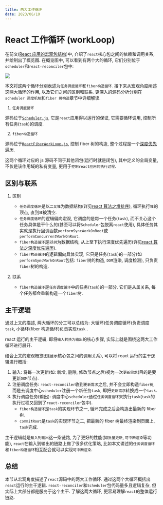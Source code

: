 ```yaml
---
title: 两大工作循环
date: 2023/06/10
---
```


# React 工作循环 (workLoop)

在前文([React 应用的宏观包结构](./macro-structure.md))中, 介绍了`react`核心包之间的依赖和调用关系, 并绘制出了概览图. 在概览图中, 可以看到有两个大的循环, 它们分别位于`scheduler`和`react-reconciler`包中:

![](../../snapshots/workloop.png)

本文将这两个循环分别表述为`任务调度循环`和`fiber构造循环`. 接下来从宏观角度阐述这两大循环的作用, 以及它们之间的区别和联系. 更深入的源码分析分别在`scheduler 调度机制`和`fiber 树构造`章节中详细解读.

1. `任务调度循环`

源码位于[`Scheduler.js`](https://github.com/facebook/react/blob/v17.0.2/packages/scheduler/src/Scheduler.js), 它是`react`应用得以运行的保证, 它需要循环调用, 控制所有任务(`task`)的调度.

2. `fiber构造循环`

源码位于[`ReactFiberWorkLoop.js`](https://github.com/facebook/react/blob/v17.0.2/packages/react-reconciler/src/ReactFiberWorkLoop.old.js), 控制 fiber 树的构造, 整个过程是一个[深度优先遍历](../algorithm/dfs.md).

这两个循环对应的 js 源码不同于其他闭包(运行时就是闭包), 其中定义的全局变量, 不仅是该作用域的私有变量, 更用于`控制react应用的执行过程`.

## 区别与联系

1. 区别

   - `任务调度循环`是以`二叉堆`为数据结构(详见[react 算法之堆排序](../algorithm/heapsort.md)), 循环执行`堆`的顶点, 直到`堆`被清空.
   - `任务调度循环`的逻辑偏向宏观, 它调度的是每一个任务(`task`), 而不关心这个任务具体是干什么的(甚至可以将`Scheduler`包脱离`react`使用), 具体任务其实就是执行回调函数`performSyncWorkOnRoot`或`performConcurrentWorkOnRoot`.
   - `fiber构造循环`是以`树`为数据结构, 从上至下执行深度优先遍历(详见[react 算法之深度优先遍历](../algorithm/dfs.md)).
   - `fiber构造循环`的逻辑偏向具体实现, 它只是任务(`task`)的一部分(如`performSyncWorkOnRoot`包括: `fiber`树的构造, `DOM`渲染, 调度检测), 只负责`fiber`树的构造.

2. 联系
   - `fiber构造循环`是`任务调度循环`中的任务(`task`)的一部分. 它们是从属关系, 每个任务都会重新构造一个`fiber`树.

## 主干逻辑

通过上文的描述, 两大循环的分工可以总结为: 大循环(任务调度循环)负责调度`task`, 小循环(fiber 构造循环)负责实现`task` .

react 运行的主干逻辑, 即将`输入转换为输出`的核心步骤, 实际上就是围绕这两大工作循环进行展开.

结合上文的宏观概览图(展示核心包之间的调用关系), 可以将 react 运行的主干逻辑进行概括:

1. 输入: 将每一次更新(如: 新增, 删除, 修改节点之后)视为一次`更新需求`(目的是要更新`DOM`节点).
2. 注册调度任务: `react-reconciler`收到`更新需求`之后, 并不会立即构造`fiber树`, 而是去调度中心`scheduler`注册一个新任务`task`, 即把`更新需求`转换成一个`task`.
3. 执行调度任务(输出): 调度中心`scheduler`通过`任务调度循环`来执行`task`(`task`的执行过程又回到了`react-reconciler`包中).
   - `fiber构造循环`是`task`的实现环节之一, 循环完成之后会构造出最新的 fiber 树.
   - `commitRoot`是`task`的实现环节之二, 把最新的 fiber 树最终渲染到页面上, `task`完成.

主干逻辑就是`输入到输出`这一条链路, 为了更好的性能(如`批量更新`, `可中断渲染`等功能), `react`在输入到输出的链路上做了很多优化策略, 比如本文讲述的`任务调度循环`和`fiber构造循环`相互配合就可以实现`可中断渲染`.

## 总结

本节从宏观角度描述了`react`源码中的两大工作循环. 通过这两个大循环概括出`react`运行的主干逻辑. `react-reconciler`和`Scheduler`包代码量多且逻辑复杂, 但实际上大部分都是服务于这个主干. 了解这两大循环, 更容易理解`react`的整体运行链路.
